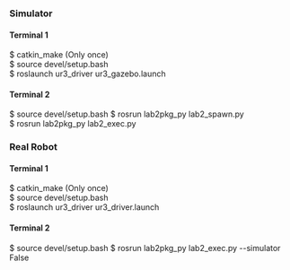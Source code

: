 ### Simulator

#### Terminal 1
$ catkin_make  (Only once)  
$ source devel/setup.bash  
$ roslaunch ur3_driver ur3_gazebo.launch  

#### Terminal 2
$ source devel/setup.bash
$ rosrun lab2pkg_py lab2_spawn.py  
$ rosrun lab2pkg_py lab2_exec.py  

### Real Robot

#### Terminal 1
$ catkin_make  (Only once)  
$ source devel/setup.bash  
$ roslaunch ur3_driver ur3_driver.launch  

#### Terminal 2
$ source devel/setup.bash
$ rosrun lab2pkg_py lab2_exec.py --simulator False

